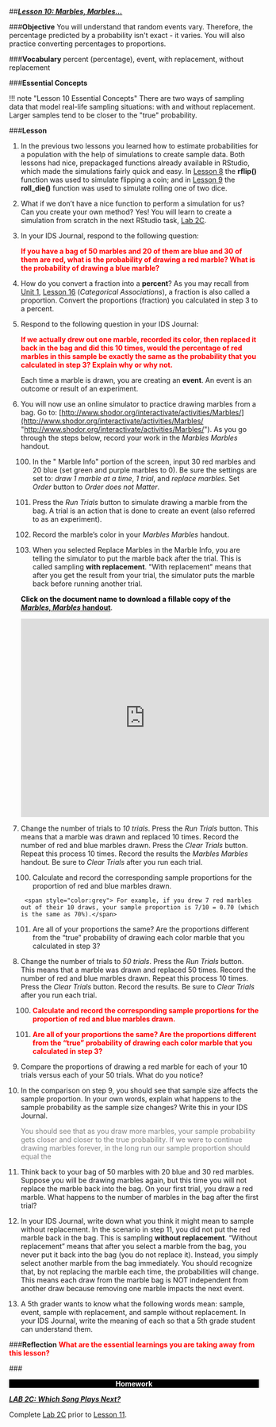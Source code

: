 ##***<u>Lesson 10: Marbles, Marbles…</u>***

###**Objective**
You will understand that random events vary. Therefore, the percentage predicted by a probability isn't exact - it varies. You will also practice converting percentages to proportions.


###**Vocabulary**
percent (percentage), event, with replacement, without replacement

###**Essential Concepts**

!!! note "Lesson 10 Essential Concepts"
    There are two ways of sampling data that model real-life sampling situations: with
    and without replacement. Larger samples tend to be closer to the "true" probability.

###**Lesson**
1. In the previous two lessons you learned how to estimate probabilities for a population with the help of simulations to create sample data. Both lessons had nice, prepackaged functions already available in RStudio, which made the simulations fairly quick and easy. In [Lesson 8](lesson8.md) the **rflip()** function was used to simulate flipping a coin; and in [Lesson 9](lesson9.md) the **roll_die()** function was used to simulate rolling one of two dice.

2. What if we don’t have a nice function to perform a simulation for us? Can you create your own method? Yes! You will learn to create a simulation from scratch in the next RStudio task, [Lab 2C](lab2c.md).

3. In your IDS Journal, respond to the following question:

    <strong style="color:red;"> If you have a bag of 50 marbles and 20 of them are blue and 30 of them are red, what is the probability of drawing a red marble? What is the probability of drawing a blue marble?</strong>

4. How do you convert a fraction into a **percent**? As you may recall from [Unit 1](../unit1/overview.md), [Lesson 16](../unit1/lesson16.md) (*Categorical Associations*), a fraction is also called a proportion. Convert the proportions (fraction) you calculated in step 3 to a percent. 


5. Respond to the following question in your IDS Journal:

    <strong style="color:red;">If we actually drew out one marble, recorded its color, then replaced it back in the
    bag and did this 10 times, would the percentage of red marbles in this sample be exactly the same as the probability that you calculated in step 3? Explain why or why not. </strong>  
    
    
    Each time a marble is drawn, you are creating an **event**. An event is an outcome or result of an experiment.


6. You will now use an online simulator to practice drawing marbles from a bag. Go to: [http://www.shodor.org/interactivate/activities/Marbles/](http://www.shodor.org/interactivate/activities/Marbles/ "http://www.shodor.org/interactivate/activities/Marbles/"). As you go through the steps below, record your work in the *Marbles Marbles* handout.



    100. In the " Marble Info" portion of the screen, input 30 red marbles and 20 blue (set green and purple marbles to 0). Be sure the settings are set to: *draw 1 marble at a time*, *1 trial*, and *replace marbles*. Set *Order* button to *Order does not Matter*.

    100. Press the *Run Trials* button to simulate drawing a marble from the bag. A trial is an action that is done to create an event (also referred to as an experiment). 

    100. Record the marble’s color in your *Marbles Marbles* handout.

    100. When you selected Replace Marbles in the Marble Info, you are telling the simulator to put the marble back after the trial. This is called sampling **with replacement**. "With replacement" means that after you get the result from your trial, the simulator puts the marble back before running another trial.


    <strong style="color: black;">Click on the document name to download a fillable copy of the [*Marbles, Marbles* handout](https://ucla.box.com/s/p0etkmrat7r7x3h3yfa0mnsfd3jmig25)</strong>.


    <iframe src="https://app.box.com/embed/s/p0etkmrat7r7x3h3yfa0mnsfd3jmig25?sortColumn=date&view=list" width="500" height="400" frameborder="0" allowfullscreen webkitallowfullscreen msallowfullscreen></iframe>


7. Change the number of trials to *10 trials*. Press the *Run Trials* button.  This means that a marble was drawn and replaced 10 times. Record the number of red and blue marbles drawn.</strong> Press the *Clear Trials* button. Repeat this process 10 times. Record the results the *Marbles Marbles* handout. Be sure to *Clear Trials* after you run each trial. 

    100. Calculate and record the corresponding sample proportions for the proportion of red and blue marbles drawn. 
    
        <span style="color:grey"> For example, if you drew 7 red marbles out of their 10 draws, your sample proportion is 7/10 = 0.70 (which is the same as 70%).</span>
    
    101. Are all of your proportions the same? Are the proportions different from the “true” probability of drawing each color marble that you calculated in step 3?     

8. Change the number of trials to *50 trials*. Press the *Run Trials* button. This means that a marble was drawn and replaced 50 times. Record the number of red and blue marbles drawn. Repeat this process 10 times. Press the *Clear Trials* button. Record the results. Be sure to *Clear Trials* after you run each trial.

    100. <strong style="color: red;">Calculate and record the corresponding sample proportions for the proportion of red and blue marbles drawn.</strong> 
    
    101. <strong style="color: red;">Are all of your proportions the same? Are the proportions different from the “true” probability of drawing each color marble that you calculated in step 3?</strong>

9. Compare the proportions of drawing a red marble for each of your 10 trials versus each of your 50 trials. What do you notice?

10. In the comparison on step 9, you should see that sample size affects the sample proportion. In your own words, explain what happens to the sample probability as the sample size changes? Write this in your IDS Journal.

    <span style="color:grey"> You should see that as you draw more marbles, your sample probability gets closer and closer to the true probability. If we were to continue drawing marbles forever, in the long run our sample proportion should equal the


11. Think back to your bag of 50 marbles with 20 blue and 30 red marbles. Suppose you will be drawing marbles again, but this time you will not replace the marble back into the bag. On your first trial, you draw a red marble. What happens to the number of marbles in the bag after the first trial? 

12.  In your IDS Journal, write down what you think it might mean to sample without replacement. In the scenario in step 11, you did not put the red marble back in the bag. This is sampling **without replacement**.  “Without replacement” means that after you select a marble from the bag, you never put it back into the bag (you do not replace it). Instead, you simply select another marble from the bag immediately. You should recognize that, by not replacing the marble each time, the probabilities will change. This means each draw from the marble bag is NOT independent from another draw because removing one marble impacts the next event.

11. A 5th grader wants to know what the following words mean: sample, event, sample with replacement, and sample without replacement. In your IDS Journal, write the meaning of each so that a 5th grade student can understand them. 

###**Reflection**
<strong style="color:red;">What are the essential learnings you are taking away from this lesson? </strong>


###<p style="background: black; color: white; text-align: center;">**Homework**</p>
[<u>***LAB 2C: Which Song Plays Next?***</u>](lab2c.md)

Complete [Lab 2C](lab2c.md) prior to [Lesson 11](lesson11.md).